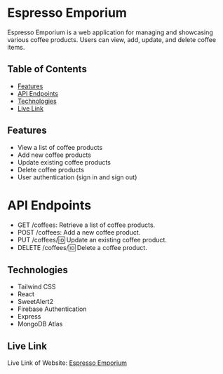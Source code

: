 # Espresso Emporium

Espresso Emporium is a web application for managing and showcasing various coffee products. Users can view, add, update, and delete coffee items.

## Table of Contents

-   [Features](#features)
-   [API Endpoints](#api-endpoints)
-   [Technologies](#technologies)
-   [Live Link](#live-link)

## Features

-   View a list of coffee products
-   Add new coffee products
-   Update existing coffee products
-   Delete coffee products
-   User authentication (sign in and sign out)

# API Endpoints

-   GET /coffees: Retrieve a list of coffee products.
-   POST /coffees: Add a new coffee product.
-   PUT /coffees/:id: Update an existing coffee product.
-   DELETE /coffees/:id: Delete a coffee product.

## Technologies

-   Tailwind CSS
-   React
-   SweetAlert2
-   Firebase Authentication
-   Express
-   MongoDB Atlas

## Live Link

Live Link of Website: [Espresso Emporium](https://espresso-emporium-ac6a3.web.app/)
